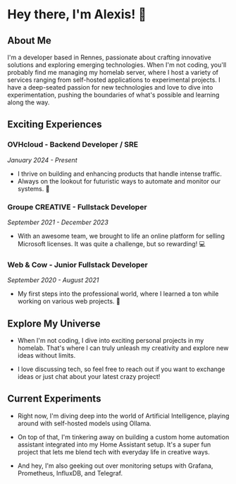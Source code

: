 # Hey there, I'm Alexis! 👋

## About Me

I'm a developer based in Rennes, passionate about crafting innovative solutions and exploring emerging technologies. 
When I'm not coding, you'll probably find me managing my homelab server, where I host a variety of services ranging from self-hosted applications to experimental projects. 
I have a deep-seated passion for new technologies and love to dive into experimentation, pushing the boundaries of what's possible and learning along the way.

<!-- For more details on my homelab setup and projects, check out [my homelab repository](link_to_homelab_repo). -->

## Exciting Experiences

### OVHcloud - Backend Developer / SRE
*January 2024 - Present*
- I thrive on building and enhancing products that handle intense traffic.
- Always on the lookout for futuristic ways to automate and monitor our systems. 🚀

### Groupe CREATIVE - Fullstack Developer
*September 2021 - December 2023*
- With an awesome team, we brought to life an online platform for selling Microsoft licenses. It was quite a challenge, but so rewarding! 💻

### Web & Cow - Junior Fullstack Developer
*September 2020 - August 2021*
- My first steps into the professional world, where I learned a ton while working on various web projects. 🚀

## Explore My Universe

- When I'm not coding, I dive into exciting personal projects in my homelab. That's where I can truly unleash my creativity and explore new ideas without limits.

- I love discussing tech, so feel free to reach out if you want to exchange ideas or just chat about your latest crazy project!

## Current Experiments

- Right now, I'm diving deep into the world of Artificial Intelligence, playing around with self-hosted models using Ollama. 

- On top of that, I'm tinkering away on building a custom home automation assistant integrated into my Home Assistant setup. It's a super fun project that lets me blend tech with everyday life in creative ways.

- And hey, I'm also geeking out over monitoring setups with Grafana, Prometheus, InfluxDB, and Telegraf. 
